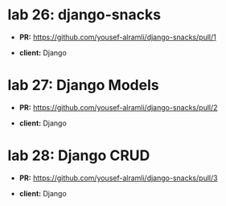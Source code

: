 # lab 26: django-snacks

- **PR:**  https://github.com/yousef-alramli/django-snacks/pull/1

- **client:** Django


# lab 27: Django Models

- **PR:** https://github.com/yousef-alramli/django-snacks/pull/2

- **client:** Django

# lab 28: Django CRUD

- **PR:** https://github.com/yousef-alramli/django-snacks/pull/3

- **client:** Django